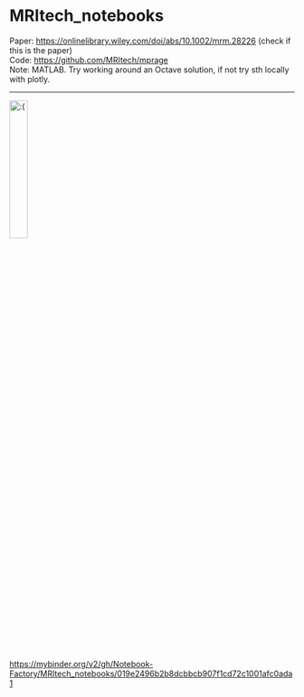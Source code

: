 # MRItech_notebooks
Paper: https://onlinelibrary.wiley.com/doi/abs/10.1002/mrm.28226 (check if this is the paper) <br> 
Code: https://github.com/MRItech/mprage <br> 
Note: MATLAB. Try working around an Octave solution, if not try sth locally with plotly.

---
<img width="25%" height="25%" src='https://cdn.discordapp.com/attachments/694279552607977483/793820594688491530/Screenshot_20201215_1526402.jpg' title=":(" />

https://mybinder.org/v2/gh/Notebook-Factory/MRItech_notebooks/019e2496b2b8dcbbcb907f1cd72c1001afc0ada1
